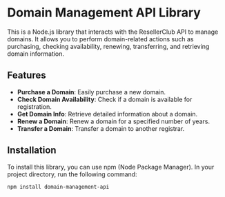 # Domain Management API Library

This is a Node.js library that interacts with the ResellerClub API to manage domains. It allows you to perform domain-related actions such as purchasing, checking availability, renewing, transferring, and retrieving domain information.

## Features

- **Purchase a Domain**: Easily purchase a new domain.
- **Check Domain Availability**: Check if a domain is available for registration.
- **Get Domain Info**: Retrieve detailed information about a domain.
- **Renew a Domain**: Renew a domain for a specified number of years.
- **Transfer a Domain**: Transfer a domain to another registrar.

## Installation

To install this library, you can use npm (Node Package Manager). In your project directory, run the following command:

```bash
npm install domain-management-api
